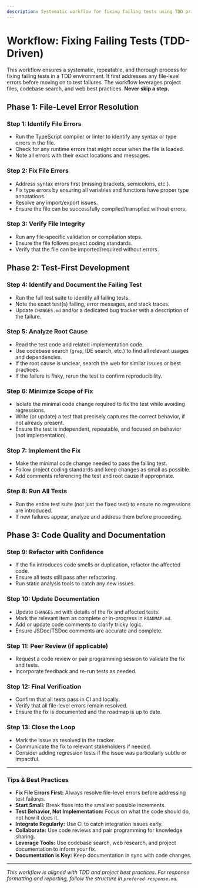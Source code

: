 ```yaml
---
description: Systematic workflow for fixing failing tests using TDD principles
---
```


# Workflow: Fixing Failing Tests (TDD-Driven)

This workflow ensures a systematic, repeatable, and thorough process for fixing failing tests in a TDD environment. It first addresses any file-level errors before moving on to test failures. The workflow leverages project files, codebase search, and web best practices. **Never skip a step.**

## Phase 1: File-Level Error Resolution

### Step 1: Identify File Errors
- Run the TypeScript compiler or linter to identify any syntax or type errors in the file.
- Check for any runtime errors that might occur when the file is loaded.
- Note all errors with their exact locations and messages.

### Step 2: Fix File Errors
- Address syntax errors first (missing brackets, semicolons, etc.).
- Fix type errors by ensuring all variables and functions have proper type annotations.
- Resolve any import/export issues.
- Ensure the file can be successfully compiled/transpiled without errors.

### Step 3: Verify File Integrity
- Run any file-specific validation or compilation steps.
- Ensure the file follows project coding standards.
- Verify that the file can be imported/required without errors.

## Phase 2: Test-First Development

### Step 4: Identify and Document the Failing Test
- Run the full test suite to identify all failing tests.
- Note the exact test(s) failing, error messages, and stack traces.
- Update `CHANGES.md` and/or a dedicated bug tracker with a description of the failure.

### Step 5: Analyze Root Cause
- Read the test code and related implementation code.
- Use codebase search (`grep`, IDE search, etc.) to find all relevant usages and dependencies.
- If the root cause is unclear, search the web for similar issues or best practices.
- If the failure is flaky, rerun the test to confirm reproducibility.

### Step 6: Minimize Scope of Fix
- Isolate the minimal code change required to fix the test while avoiding regressions.
- Write (or update) a test that precisely captures the correct behavior, if not already present.
- Ensure the test is independent, repeatable, and focused on behavior (not implementation).

### Step 7: Implement the Fix
- Make the minimal code change needed to pass the failing test.
- Follow project coding standards and keep changes as small as possible.
- Add comments referencing the test and root cause if appropriate.

### Step 8: Run All Tests
- Run the entire test suite (not just the fixed test) to ensure no regressions are introduced.
- If new failures appear, analyze and address them before proceeding.

## Phase 3: Code Quality and Documentation

### Step 9: Refactor with Confidence
- If the fix introduces code smells or duplication, refactor the affected code.
- Ensure all tests still pass after refactoring.
- Run static analysis tools to catch any new issues.

### Step 10: Update Documentation
- Update `CHANGES.md` with details of the fix and affected tests.
- Mark the relevant item as complete or in-progress in `ROADMAP.md`.
- Add or update code comments to clarify tricky logic.
- Ensure JSDoc/TSDoc comments are accurate and complete.

### Step 11: Peer Review (if applicable)
- Request a code review or pair programming session to validate the fix and tests.
- Incorporate feedback and re-run tests as needed.

### Step 12: Final Verification
- Confirm that all tests pass in CI and locally.
- Verify that all file-level errors remain resolved.
- Ensure the fix is documented and the roadmap is up to date.

### Step 13: Close the Loop
- Mark the issue as resolved in the tracker.
- Communicate the fix to relevant stakeholders if needed.
- Consider adding regression tests if the issue was particularly subtle or impactful.

---

### Tips & Best Practices
- **Fix File Errors First:** Always resolve file-level errors before addressing test failures.
- **Start Small:** Break fixes into the smallest possible increments.
- **Test Behavior, Not Implementation:** Focus on what the code should do, not how it does it.
- **Integrate Regularly:** Use CI to catch integration issues early.
- **Collaborate:** Use code reviews and pair programming for knowledge sharing.
- **Leverage Tools:** Use codebase search, web research, and project documentation to inform your fix.
- **Documentation is Key:** Keep documentation in sync with code changes.

---

_This workflow is aligned with TDD and project best practices. For response formatting and reporting, follow the structure in `prefered-response.md`._
